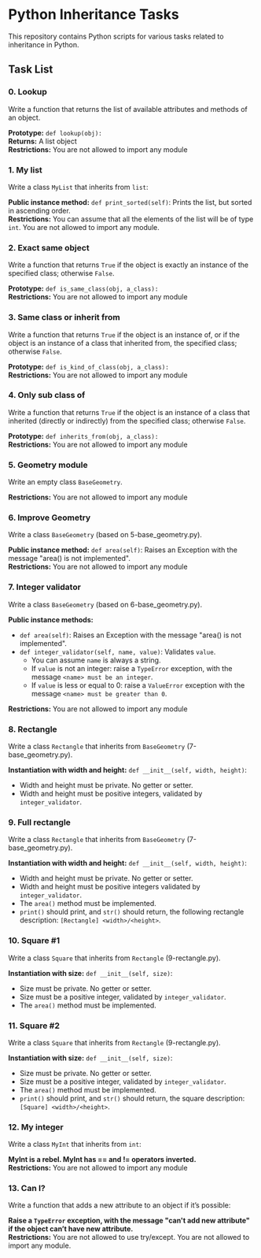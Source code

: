 # Python Inheritance Tasks

This repository contains Python scripts for various tasks related to inheritance in Python.

## Task List

### 0. Lookup
Write a function that returns the list of available attributes and methods of an object.

**Prototype:** `def lookup(obj):`  
**Returns:** A list object  
**Restrictions:** You are not allowed to import any module  

### 1. My list
Write a class `MyList` that inherits from `list`:

**Public instance method:** `def print_sorted(self)`: Prints the list, but sorted in ascending order.  
**Restrictions:** You can assume that all the elements of the list will be of type `int`. You are not allowed to import any module.  

### 2. Exact same object
Write a function that returns `True` if the object is exactly an instance of the specified class; otherwise `False`.

**Prototype:** `def is_same_class(obj, a_class):`  
**Restrictions:** You are not allowed to import any module  

### 3. Same class or inherit from
Write a function that returns `True` if the object is an instance of, or if the object is an instance of a class that inherited from, the specified class; otherwise `False`.

**Prototype:** `def is_kind_of_class(obj, a_class):`  
**Restrictions:** You are not allowed to import any module  

### 4. Only sub class of
Write a function that returns `True` if the object is an instance of a class that inherited (directly or indirectly) from the specified class; otherwise `False`.

**Prototype:** `def inherits_from(obj, a_class):`  
**Restrictions:** You are not allowed to import any module  

### 5. Geometry module
Write an empty class `BaseGeometry`.

**Restrictions:** You are not allowed to import any module  

### 6. Improve Geometry
Write a class `BaseGeometry` (based on 5-base_geometry.py).

**Public instance method:** `def area(self)`: Raises an Exception with the message "area() is not implemented".  
**Restrictions:** You are not allowed to import any module  

### 7. Integer validator
Write a class `BaseGeometry` (based on 6-base_geometry.py).

**Public instance methods:**
- `def area(self)`: Raises an Exception with the message "area() is not implemented".
- `def integer_validator(self, name, value)`: Validates `value`.  
  - You can assume `name` is always a string.  
  - If `value` is not an integer: raise a `TypeError` exception, with the message `<name> must be an integer`.  
  - If `value` is less or equal to 0: raise a `ValueError` exception with the message `<name> must be greater than 0`.  

**Restrictions:** You are not allowed to import any module  

### 8. Rectangle
Write a class `Rectangle` that inherits from `BaseGeometry` (7-base_geometry.py).

**Instantiation with width and height:** `def __init__(self, width, height)`:  
- Width and height must be private. No getter or setter.  
- Width and height must be positive integers, validated by `integer_validator`.  

### 9. Full rectangle
Write a class `Rectangle` that inherits from `BaseGeometry` (7-base_geometry.py).

**Instantiation with width and height:** `def __init__(self, width, height)`:  
- Width and height must be private. No getter or setter.  
- Width and height must be positive integers validated by `integer_validator`.  
- The `area()` method must be implemented.  
- `print()` should print, and `str()` should return, the following rectangle description: `[Rectangle] <width>/<height>`.  

### 10. Square #1
Write a class `Square` that inherits from `Rectangle` (9-rectangle.py).

**Instantiation with size:** `def __init__(self, size)`:  
- Size must be private. No getter or setter.  
- Size must be a positive integer, validated by `integer_validator`.  
- The `area()` method must be implemented.  

### 11. Square #2
Write a class `Square` that inherits from `Rectangle` (9-rectangle.py).

**Instantiation with size:** `def __init__(self, size)`:  
- Size must be private. No getter or setter.  
- Size must be a positive integer, validated by `integer_validator`.  
- The `area()` method must be implemented.  
- `print()` should print, and `str()` should return, the square description: `[Square] <width>/<height>`.  

### 12. My integer
Write a class `MyInt` that inherits from `int`:

**MyInt is a rebel. MyInt has == and != operators inverted.**  
**Restrictions:** You are not allowed to import any module  

### 13. Can I?
Write a function that adds a new attribute to an object if it’s possible:

**Raise a `TypeError` exception, with the message "can't add new attribute" if the object can’t have new attribute.**  
**Restrictions:** You are not allowed to use try/except. You are not allowed to import any module.